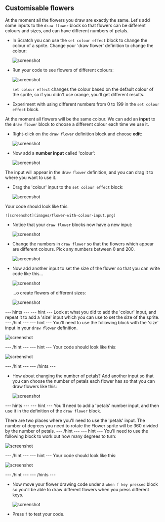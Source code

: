 
## Customisable flowers

At the moment all the flowers you draw are exactly the same. Let's add some inputs to the `draw flower` block so that flowers can be different colours and sizes, and can have different numbers of petals. 

+ In Scratch you can use the `set colour effect` block to change the colour of a sprite. Change your 'draw flower' definition to change the colour: 

	![screenshot](images/flower-colour.png)	
   
+ Run your code to see flowers of different colours: 

	![screenshot](images/flower-pink.png)	

	`set colour effect` changes the colour based on the default colour of the sprite, so if you didn't use orange, you'll get different results. 
	
+ Experiment with using different numbers from 0 to 199 in the `set colour effect` block. 
	
At the moment all flowers will be the same colour. We can add an **input** to the `draw flower` block to choose a different colour each time we use it. 

+ Right-click on the `draw flower` definition block and choose **edit**:
	
	![screenshot](images/flower-edit.png)	
	
+ Now add a **number input** called 'colour': 

	![screenshot](images/flower-colour-input.png)	
	
The input will appear in the `draw flower` definition, and you can drag it to where you want to use it.

+ Drag the 'colour' input to the `set colour effect` block: 
	
	![screenshot](images/flower-use-colour.png)
	
Your code should look like this:

	![screenshot](images/flower-with-colour-input.png)
	
+ Notice that your `draw flower` blocks now have a new input: 

	![screenshot](images/flower-input-added.png)
	
+ Change the numbers in `draw flower` so that the flowers which appear are different colours. Pick any numbers between 0 and 200.

	![screenshot](images/flower-different-colours.png)
	
+ Now add another input to set the size of the flower so that you can write code like this...

	![screenshot](images/flower-different-sizes-code.png)

	...o create flowers of different sizes:

	![screenshot](images/flower-different-sizes.png)
	
--- hints ---
--- hint ---
Look at what you did to add the 'colour' input, and repeat it to add a 'size' input which you can use to set the size of the sprite. 
--- /hint ---
--- hint ---
You'll need to use the following block with the 'size' input in your `draw flower` definition. 

![screenshot](images/flower-size-blocks.png)

--- /hint ---
--- hint ---
Your code should look like this:

![screenshot](images/flower-size-code.png)

--- /hint ---
--- /hints ---

+ How about changing the number of petals? Add another input so that you can choose the number of petals each flower has so that you can draw flowers like this:

	![screenshot](images/flower-petals.png)


--- hints ---
--- hint ---
You'll need to add a 'petals' number input, and then use it in the definition of the `draw flower` block. 

There are two places where you'll need to use the 'petals' input. The number of degrees you need to rotate the Flower sprite will be 360 divided by the number of petals. 
--- /hint ---
--- hint ---
You'll need to use the following block to work out how many degrees to turn:

![screenshot](images/flower-petals-blocks.png)

--- /hint ---
--- hint ---
Your code should look like this:

![screenshot](images/flower-petals-code.png)

--- /hint ---
--- /hints ---

+ Now move your flower drawing code under a `when f key pressed` block so you'll be able to draw different flowers when you press different keys. 

	![screenshot](images/flower-press-f.png)
	
+ Press `f` to test your code. 





	

 
